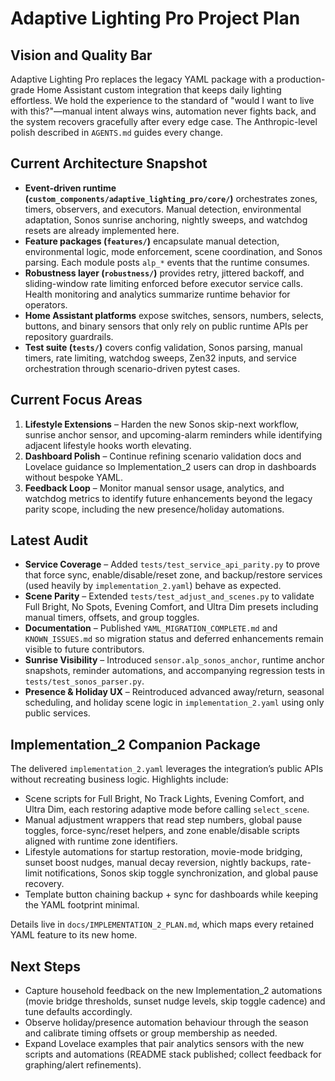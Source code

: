 # Adaptive Lighting Pro Project Plan

## Vision and Quality Bar
Adaptive Lighting Pro replaces the legacy YAML package with a production-grade Home Assistant custom integration that keeps daily lighting effortless. We hold the experience to the standard of "would I want to live with this?"—manual intent always wins, automation never fights back, and the system recovers gracefully after every edge case. The Anthropic-level polish described in `AGENTS.md` guides every change.

## Current Architecture Snapshot
- **Event-driven runtime (`custom_components/adaptive_lighting_pro/core/`)** orchestrates zones, timers, observers, and executors. Manual detection, environmental adaptation, Sonos sunrise anchoring, nightly sweeps, and watchdog resets are already implemented here.
- **Feature packages (`features/`)** encapsulate manual detection, environmental logic, mode enforcement, scene coordination, and Sonos parsing. Each module posts `alp_*` events that the runtime consumes.
- **Robustness layer (`robustness/`)** provides retry, jittered backoff, and sliding-window rate limiting enforced before executor service calls. Health monitoring and analytics summarize runtime behavior for operators.
- **Home Assistant platforms** expose switches, sensors, numbers, selects, buttons, and binary sensors that only rely on public runtime APIs per repository guardrails.
- **Test suite (`tests/`)** covers config validation, Sonos parsing, manual timers, rate limiting, watchdog sweeps, Zen32 inputs, and service orchestration through scenario-driven pytest cases.

## Current Focus Areas
1. **Lifestyle Extensions** – Harden the new Sonos skip-next workflow, sunrise anchor sensor, and upcoming-alarm reminders while identifying adjacent lifestyle hooks worth elevating.
2. **Dashboard Polish** – Continue refining scenario validation docs and Lovelace guidance so Implementation_2 users can drop in dashboards without bespoke YAML.
3. **Feedback Loop** – Monitor manual sensor usage, analytics, and watchdog metrics to identify future enhancements beyond the legacy parity scope, including the new presence/holiday automations.

## Latest Audit
- **Service Coverage** – Added `tests/test_service_api_parity.py` to prove that force sync, enable/disable/reset zone, and backup/restore services (used heavily by `implementation_2.yaml`) behave as expected.
- **Scene Parity** – Extended `tests/test_adjust_and_scenes.py` to validate Full Bright, No Spots, Evening Comfort, and Ultra Dim presets including manual timers, offsets, and group toggles.
- **Documentation** – Published `YAML_MIGRATION_COMPLETE.md` and `KNOWN_ISSUES.md` so migration status and deferred enhancements remain visible to future contributors.
- **Sunrise Visibility** – Introduced `sensor.alp_sonos_anchor`, runtime anchor snapshots, reminder automations, and accompanying regression tests in `tests/test_sonos_parser.py`.
- **Presence & Holiday UX** – Reintroduced advanced away/return, seasonal scheduling, and holiday scene logic in `implementation_2.yaml` using only public services.

## Implementation_2 Companion Package
The delivered `implementation_2.yaml` leverages the integration’s public APIs without recreating business logic. Highlights include:
- Scene scripts for Full Bright, No Track Lights, Evening Comfort, and Ultra Dim, each restoring adaptive mode before calling `select_scene`.
- Manual adjustment wrappers that read step numbers, global pause toggles, force-sync/reset helpers, and zone enable/disable scripts aligned with runtime zone identifiers.
- Lifestyle automations for startup restoration, movie-mode bridging, sunset boost nudges, manual decay reversion, nightly backups, rate-limit notifications, Sonos skip toggle synchronization, and global pause recovery.
- Template button chaining backup + sync for dashboards while keeping the YAML footprint minimal.

Details live in `docs/IMPLEMENTATION_2_PLAN.md`, which maps every retained YAML feature to its new home.

## Next Steps
- Capture household feedback on the new Implementation_2 automations (movie bridge thresholds, sunset nudge levels, skip toggle cadence) and tune defaults accordingly.
- Observe holiday/presence automation behaviour through the season and calibrate timing offsets or group membership as needed.
- Expand Lovelace examples that pair analytics sensors with the new scripts and automations (README stack published; collect feedback for graphing/alert refinements).
